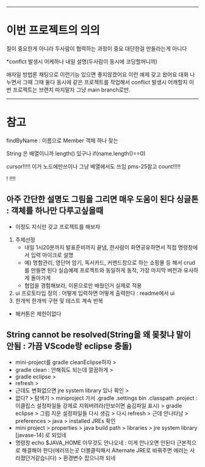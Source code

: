 -----------------------------------
# 이번 프로젝트의 의의
질이 중요한게 아니라
두사람이 협력하는 과정이 중요
대단한걸 만들라는게 아니다

*conflct 발생시 어케하나 내일 설명(두사람이 동시에 코딩할꺼니까)

애자일 방법론
채팅으로 이런기능 있으면 좋지않겠어요
이런 예제 갖고 왔어요
대화 나누면서 그때 그때
둘다 동시에 같은 프로젝트를 작업해서 conflict 발생시 어캐할지
이번 프로젝트는 브랜치 따지말자
그냥 main branch로만.

------------------------------------
# 참고
findByName : 이름으로 Member 객체 하나 찾는

String 은 배열이니까 length() 있구나 if(name.length()==0)

cursor!!!!! 이거 노드에만쓰이나 그냥 배열에서도 쓰임 pms-25참고
count!!!!!

! !!!!

아주 간단한 설명도 그림을 그리면 매우 도움이 된다
싱글톤 : 객체를 하나만 다루고싶을때
----------------------------------------------------------------------
- 이정도 지식만 갖고 프로젝트를 해보자

1) 주제선정
    - 내일 1시20분까지 발표준비까지 끝냄, 한사람이 화면공유하면서 직접 명령창에서 입력 마이크로 설명
    - 예) 명함관리, 영단어 암기, 독서카드, 커맨드창으로 하는 쇼핑몰 등 해서 crud를 만들면 된다 실습예제 프로젝트와 동일하게 동작, 가장 마지막 버전과 유사하게 돌아가게
    - 협업을 경험해보라, 이론으로만 배웠던거 실제로 적용
2) ui 프로토타입 정의 : 어떻게 입력하면 어떻게 출력한다 : readme에서 ui
3) 한개씩 한개씩 구현 및 테스트 계속 반복
- 해커톤은 제한이없다

## String cannot be resolved(String을 왜 몾찾냐 말이 안됨 : 가끔 VScode랑 eclipse 충돌)
- mini-project를 gradle cleanEclipse하자 >
- gradle clean : 안해줘도 되는데 깔끔하게 >
- gradle eclipse >
- refresh >
- 근데도 변화없으면 jre system library 있나 확인 >
- 없다? > 탐색기 > miniproject 가서 .gradle .settings bin .classpath .project : 이클립스 설정파일들 강제로 지워버려라(안보이면 숨김파일 표시) > gradle eclipse > 그럼 지운 설정파일들 다시 생김 > 다시 refresh > 근데 안나타남 > preferences > java > installed JREs 확인 
- mini project > properties > java build path > libraries > jre system library [javase-14] 로 되있네
- 명령창 echo $JAVA_HOME 아무것도 안나오네 : 이게 안나오면 안된다 근본적으로 해결해야 한다(에러뜨는곳 더블클릭해서 Alternate JRE로 바꿔주면 에러는 사라졌던거같습니다) > 환경변수 잡으니까 되네